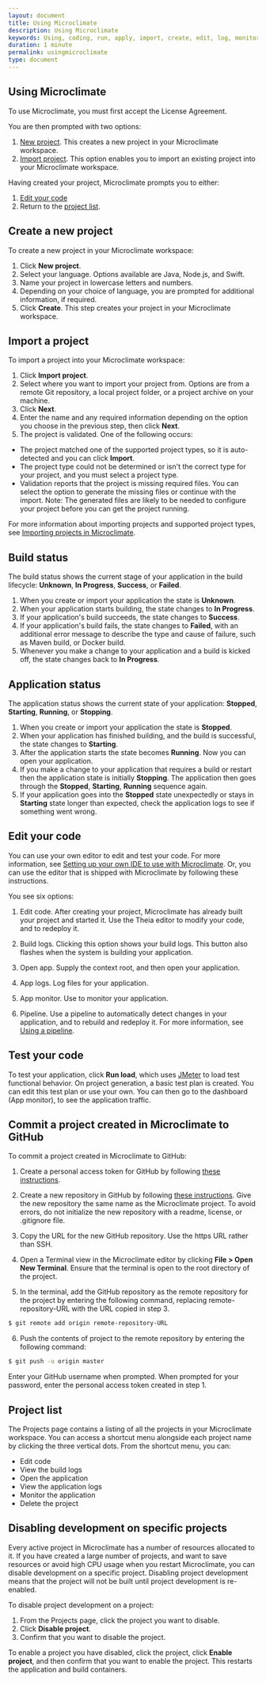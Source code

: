 ```yaml
---
layout: document
title: Using Microclimate
description: Using Microclimate
keywords: Using, coding, run, apply, import, create, edit, log, monitor
duration: 1 minute
permalink: usingmicroclimate
type: document
---
```


## Using Microclimate

To use Microclimate, you must first accept the License Agreement.

You are then prompted with two options:
1. [New project](#create-a-new-project). This creates a new project in your Microclimate workspace.
2. [Import project](#import-a-project). This option enables you to import an existing project into your Microclimate workspace.

Having created your project, Microclimate prompts you to either:
1. [Edit your code](#edit-your-code)
2. Return to the [project list](#project-list).

## Create a new project

To create a new project in your Microclimate workspace:
1. Click **New project**.
2. Select your language. Options available are Java, Node.js, and Swift.
3. Name your project in lowercase letters and numbers.
4. Depending on your choice of language, you are prompted for additional information, if required.
5. Click **Create**. This step creates your project in your Microclimate workspace.

## Import a project

To import a project into your Microclimate workspace:
1. Click **Import project**.
2. Select where you want to import your project from. Options are from a remote Git repository, a local project folder, or a project archive on your machine.
3. Click **Next**.
4. Enter the name and any required information depending on the option you choose in the previous step, then click **Next**.
5. The project is validated. One of the following occurs:
* The project matched one of the supported project types, so it is auto-detected and you can click **Import**. 
* The project type could not be determined or isn't the correct type for your project, and you must select a project type.
* Validation reports that the project is missing required files. You can select the option to generate the missing files or continue with the import. Note: The generated files are likely to be needed to configure your project before you can get the project running.

For more information about importing projects and supported project types, see [Importing projects in Microclimate](./projectimport).

## Build status

The build status shows the current stage of your application in the build lifecycle: **Unknown**, **In Progress**, **Success**, or **Failed**.
1. When you create or import your application the state is **Unknown**.
2. When your application starts building, the state changes to **In Progress**.
3. If your application's build succeeds, the state changes to **Success**.
4. If your application's build fails, the state changes to **Failed**, with an additional error message to describe the type and cause of failure, such as Maven build, or Docker build.
5. Whenever you make a change to your application and a build is kicked off, the state changes back to **In Progress**.

## Application status

The application status shows the current state of your application: **Stopped**, **Starting**, **Running**, or **Stopping**.
1. When you create or import your application the state is **Stopped**.
2. When your application has finished building, and the build is successful, the state changes to **Starting**.
3. After the application starts the state becomes **Running**.  Now you can open your application.
4. If you make a change to your application that requires a build or restart then the application state is initially **Stopping**.  The application then goes through the **Stopped**, **Starting**, **Running** sequence again.
5. If your application goes into the **Stopped** state unexpectedly or stays in **Starting** state longer than expected, check the application logs to see if something went wrong.

## Edit your code
You can use your own editor to edit and test your code. For more information, see [Setting up your own IDE to use with Microclimate](./setting-own-ide). Or, you can use the editor that is shipped with Microclimate by following these instructions.

You see six options:

1. Edit code. After creating your project, Microclimate has already built your project and started it. Use the Theia editor to modify your code, and to redeploy it.

2. Build logs. Clicking this option shows your build logs. This button also flashes when the system is building your application.

3. Open app. Supply the context root, and then open your application.

4. App logs. Log files for your application.

5. App monitor. Use to monitor your application.

6. Pipeline.  Use a pipeline to automatically detect changes in your application, and to rebuild and redeploy it. For more information, see [Using a pipeline](./usingpipeline).

## Test your code

To test your application, click **Run load**, which uses [JMeter](https://jmeter.apache.org/) to load test functional behavior. On project generation, a basic test plan is created. You can edit this test plan or use your own. You can then go to the dashboard (App monitor), to see the application traffic.

## Commit a project created in Microclimate to GitHub

To commit a project created in Microclimate to GitHub:

1. Create a personal access token for GitHub by following [these instructions](https://help.github.com/articles/creating-a-personal-access-token-for-the-command-line/).

2. Create a new repository in GitHub by following [these instructions](https://help.github.com/articles/creating-a-new-repository/). Give the new repository the same name as the Microclimate project. To avoid errors, do not initialize the new repository with a readme, license, or .gitignore file.

3. Copy the URL for the new GitHub repository. Use the https URL rather than SSH.

4. Open a Terminal view in the Microclimate editor by clicking **File > Open New Terminal**. Ensure that the terminal is open to the root directory of the project.

5. In the terminal, add the GitHub repository as the remote repository for the project by entering the following command, replacing remote-repository-URL with the URL copied in step 3.
```bash
$ git remote add origin remote-repository-URL
```
6. Push the contents of project to the remote repository by entering the following command:
```bash
$ git push -u origin master
```
Enter your GitHub username when prompted. When prompted for your password, enter the personal access token created in step 1.

## Project list
The Projects page contains a listing of all the projects in your Microclimate workspace. You can access a shortcut menu alongside each project name by clicking the three vertical dots. From the shortcut menu, you can:
* Edit code
* View the build logs
* Open the application
* View the application logs
* Monitor the application
* Delete the project

## Disabling development on specific projects
Every active project in Microclimate has a number of resources allocated to it. If you have created a large number of projects, and want to save resources or avoid high CPU usage when you restart Microclimate, you can disable development on a specific project. Disabling project development means that the project will not be built until project development is re-enabled.

To disable project development on a project:
1. From the Projects page, click the project you want to disable.
2. Click **Disable project**.
3. Confirm that you want to disable the project.

To enable a project you have disabled, click the project, click **Enable project**, and then confirm that you want to enable the project. This restarts the application and build containers.
